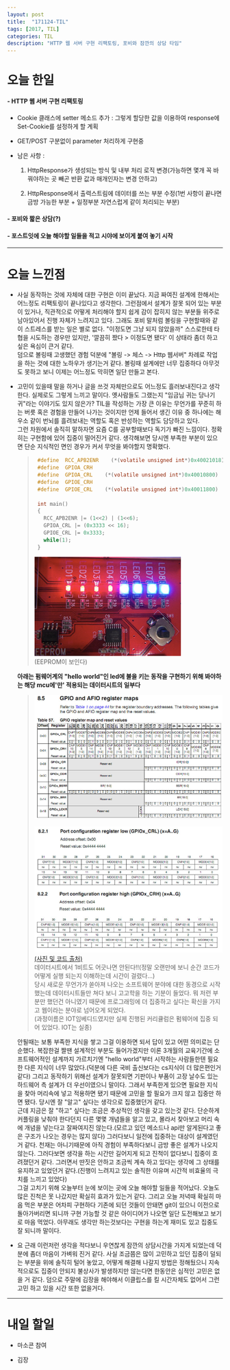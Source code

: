 ```yaml
---
layout: post
title:  "171124-TIL"
tags: [2017, TIL]
categories: TIL
description: "HTTP 웹 서버 구현 리팩토링, 포비와 잠깐의 상담 타임"
---
```


오늘 한일
========

#### - HTTP 웹 서버 구현 리팩토링  

  - Cookie 클래스에 setter 메소드 추가 : 그렇게 할당한 값을 이용하여 response에 Set-Cookie를 설정하게 할 계획  

  - GET/POST 구분없이 parameter 처리하게 구현중  

  - 남은 사항 :   
    1. HttpResponse가 생성되는 방식 및 내부 처리 로직 변경(가능하면 몇개 꼭 바꿔야하는 곳 빼곤 반환 값과 매개인자는 변경 안하고)  

    2. HttpResponse에서 출력스트림에 데이터를 쓰는 부분 수정(1번 사항이 끝나면 금방 가능한 부분 + 일정부분 자연스럽게 같이 처리되는 부분)  

#### - 포비와 짧은 상담(?)  

#### - 포스트잇에 오늘 해야할 일들을 적고 시야에 보이게 붙여 놓기 시작  

---

오늘 느낀점
==========

- 사실 동작하는 것에 자체에 대한 구현은 이미 끝났다. 지금 짜여진 설계에 한해서는 어느정도 리팩토링이 끝나있다고 생각한다. 그런점에서 설계가 잘못 되어 있는 부분이 있거나, 직관적으로 어떻게 처리해야 할지 쉽게 감이 잡히지 않는 부분들 위주로 남아있어서 진행 자체가 느려지고 있다. 그래도 포비 말처럼 볼링을 구현할때와 같이 스트레스를 받는 일은 별로 없다. "이정도면 그냥 되지 않았을까" 스스로한테 타협을 시도하는 경우만 있지만, '깔끔히 짰다 > 이정도면 됐다' 이 상태라 좀더 하고 싶은 욕심이 큰거 같다.  
덤으로 볼링때 고생했던 경험 덕분에 "볼링 -> 체스 -> Http 웹서버" 차례로 작업을 하는 것에 대한 노하우가 생기는거 같다. 볼링때 설계에만 너무 집중하다 아무것도 못하고 보니 이제는 어느정도 막히면 일단 만들고 본다.  

- 고민이 있을때 말을 하거나 글을 쓰것 자체만으로도 어느정도 흘러보내진다고 생각한다. 실제로도 그렇게 느끼고 말이다. 옛사람들도 그랬는지 "임금님 귀는 당나기 귀"라는 이야기도 있지 않은가? TIL을 작성하는 가장 큰 이유는 무언가를 꾸준히 하는 버릇 혹은 경험을 만들어 나가는 것이지만 언제 들어서 생긴 이유 중 하나에는 해우소 같이 번뇌를 흘려보내는 역할도 혹은 반성하는 역할도 담당하고 있다.  
그런 차원에서 솔직히 말하자면 요즘 C를 공부할때보다 독기가 빠진 느낌이다. 정확히는 구현함에 있어 집중이 떨어진거 같다. 생각해보면 당시엔 부족한 부분이 있으면 단순 지식적인 면인 경우가 커서 무엇을 봐야할지 명확했다.  

  >```c
  >  #define  RCC_APB2ENR    (*(volatile unsigned int*)0x40021018)  
  >  #define  GPIOA_CRH
  >  #define  GPIOA_CRL    (*(volatile unsigned int*)0x40010800)
  >  #define  GPIOE_CRH    
  >  #define  GPIOE_CRL    (*(volatile unsigned int*)0x40011800)
  >
  >  int main()
  >  {
  >    RCC_APB2ENR |= (1<<2) | (1<<6);    
  >    GPIOA_CRL |= (0x3333 << 16);
  >    GPIOE_CRL |= 0x3333;
  >    while(1);
  >  }
  >```
  >![stm32_led](/images/til/stm32_led.png)  
  >(EEPROM이 보인다)

  **아래는 펌웨어계의 "hello world"인 led에 불을 키는 동작을 구현하기 위해 봐야하는 해당 mcu에'만' 적용되는 데이터시트의 일부다**  

  >![stm32](/images/til/stm32.png)  
  >
  >![stm32](/images/til/smt32_2.png)  
  >[(사진 및 코드 출처)](http://prosigi.tistory.com/73)  
  >데이터시트에서 1비트도 어긋나면 안된다!!(정말 오랜만에 보니 순간 코드가 어떻게 실행 되는지 이해하는데 시간이 걸렸다...)  
  >당시 새로운 무언가가 쏟아져 나오는 소프트웨어 분야에 대한 동경으로 시작했는데 데이터시트들만 쳐다 보니 고고학을 하는 기분이 들었다. 뭐 저런 부분만 했던건 아니였기 때문에 프로그래밍에 더 집중하고 싶다는 확신을 가지고 웹이라는 분야로 넘어오게 되었다.  
  >(과정이름은 IOT임베디드였지만 실제 진행된 커리큘럼은 펌웨어에 집중 되어 있었다. IOT는 실종)  

  안될때는 보통 부족한 지식을 쌓고 그걸 이용하면 되서 답이 있고 어떤 의미로는 단순했다. 복잡한걸 짤땐 설계적인 부분도 들어가겠지만 이론 3개월의 교육기간에 소프트웨어적인 설계까지 가르치기엔 "hello world"부터 시작하는 사람들한텐 필요한 다른 지식이 너무 많았다.(덕분에 다른 국비 출신보다는 cs지식이 더 많은편인거 같다) 그리고 동작하기 위해선 설계가 잘못되면 기판이나 부품이 고장 날수도 있는 하드웨어 측 설계가 더 우선이였으니 말이다. 그래서 부족한게 있으면 필요한 지식을 찾아 머리속에 넣고 적용하면 됐기 때문에 고민을 할 필요가 크지 않고 집중만 하면 됐다. 당시엔 잘 "알고" 싶다는 생각으로 집중했던거 같다.  
  근데 지금은 잘 "하고" 싶다는 조금은 추상적인 생각을 갖고 있는것 같다. 단순하게 커플링을 낮춰야 한다던지 다른 몇몇 개념들을 알고 있고, 몰라서 찾아보고 머리 속에 개념을 넣는다고 잘짜여지진 않는다.(모르고 있던 메소드나 api만 알게된다고 좋은 구조가 나오는 경우는 많지 않다) 그러다보니 일전에 집중하는 대상이 설계였던거 같다. 천재는 아니기때문에 아직 경험이 부족하다보니 금방 좋은 설계가 나오지 않는다. 그러다보면 생각을 하는 시간만 길어지게 되고 진척이 없다보니 집중이 흐려졌던거 같다. 그러면서 딴짓은 안하고 조금씩 계속 하고 있다는 생각에 그 상태를 유지하고 있었던거 같다.(진행이 느려지고 있는 솔직한 이유며 시간적 비효율의 극치를 느끼고 있었다)  
  그걸 고치기 위해 오늘부터 눈에 보이는 곳에 오늘 해야할 일들을 적어났다. 오늘도 많은 진척은 못 나갔지만 확실히 효과가 있는거 같다. 그리고 오늘 저녁때 확실히 마음 먹은 부분은 어차피 구현하다 기존에 되던 것들이 안돼면 git이 있으니 이전으로 돌아가버리면 되니까 구현 가능할 것 같은 아이디어가 나오면 일단 도전해보고 보기로 마음 먹었다. 아무래도 생각만 하는것보다는 구현을 하는게 재미도 있고 집중도 잘 되니까 말이다.  

- 요 근래 이런저런 생각을 적다보니 우연찮게 잠깐의 상담시간을 가지게 되었는데 덕분에 좀더 마음이 가벼워 진거 같다. 사실 조금쯤은 많이 고민하고 있던 집중이 덜되는 부분을 위에 솔직히 털어 놓았고, 어떻게 해결해 나갈지 방법은 정해뒀으니 지속적으로도 집중이 안되지 불상사가 발생하지만 않는다면 한동안은 심적인 고민은 없을 거 같다. 덤으로 주말에 김장을 해야해서 이클립스를 킬 시간자체도 없어서 그런 고민 하고 있을 시간 또한 없을거다.  

---

내일 할일
=========

- 마소콘 참여

- 김장
